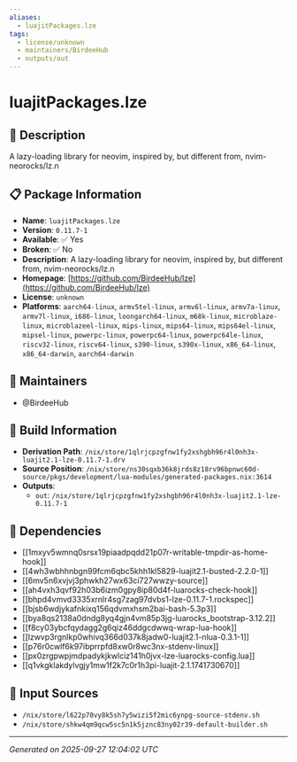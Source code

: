 ```yaml
---
aliases:
  - luajitPackages.lze
tags:
  - license/unknown
  - maintainers/BirdeeHub
  - outputs/out
---
```


# luajitPackages.lze

## 📝 Description

A lazy-loading library for neovim, inspired by, but different from, nvim-neorocks/lz.n

## 📋 Package Information

- **Name**: `luajitPackages.lze`
- **Version**: `0.11.7-1`
- **Available**: ✅ Yes
- **Broken**: ✅ No
- **Description**: A lazy-loading library for neovim, inspired by, but different from, nvim-neorocks/lz.n
- **Homepage**: [https://github.com/BirdeeHub/lze](https://github.com/BirdeeHub/lze)
- **License**: `unknown`
- **Platforms**: `aarch64-linux`, `armv5tel-linux`, `armv6l-linux`, `armv7a-linux`, `armv7l-linux`, `i686-linux`, `loongarch64-linux`, `m68k-linux`, `microblaze-linux`, `microblazeel-linux`, `mips-linux`, `mips64-linux`, `mips64el-linux`, `mipsel-linux`, `powerpc-linux`, `powerpc64-linux`, `powerpc64le-linux`, `riscv32-linux`, `riscv64-linux`, `s390-linux`, `s390x-linux`, `x86_64-linux`, `x86_64-darwin`, `aarch64-darwin`
## 👥 Maintainers

- @BirdeeHub


## 🔧 Build Information

- **Derivation Path**: `/nix/store/1qlrjcpzgfnw1fy2xshgbh96r4l0nh3x-luajit2.1-lze-0.11.7-1.drv`
- **Source Position**: `/nix/store/ns30sqxb36k8jrds8z18rv96bpnwc60d-source/pkgs/development/lua-modules/generated-packages.nix:3614`
- **Outputs**:
  - `out`:  `/nix/store/1qlrjcpzgfnw1fy2xshgbh96r4l0nh3x-luajit2.1-lze-0.11.7-1`

## 🔗 Dependencies

- [[1mxyv5wmnq0srsx19piaadpqdd21p07r-writable-tmpdir-as-home-hook]]
- [[4wh3wbhhnbgn99fcm6qbc5khh1kl5829-luajit2.1-busted-2.2.0-1]]
- [[6mv5n6xvjvj3phwkh27wx63ci727wwzy-source]]
- [[ah4vxh3qvf92h03b6izm0gpy8ip80d4f-luarocks-check-hook]]
- [[bhpd4vmvd3335xrnlr4sg7zag97dvbs1-lze-0.11.7-1.rockspec]]
- [[bjsb6wdjykafnkixq156qdvmxhsm2bai-bash-5.3p3]]
- [[bya8qs2138a0dndg8yq4gjn4vm85p3jg-luarocks_bootstrap-3.12.2]]
- [[f8cy03ybcfqydagg2g6qiz46ddgcdwwq-wrap-lua-hook]]
- [[lzwvp3rgnlkp0whivq366d037k8jadw0-luajit2.1-nlua-0.3.1-1]]
- [[p76r0cwlf6k97ibprrpfd8xw0r8wc3nx-stdenv-linux]]
- [[px0zrgpwpjmdpadykjkwlciz141h0jvx-lze-luarocks-config.lua]]
- [[q1vkgklakdylvgjy1mw1f2k7c0r1h3pi-luajit-2.1.1741730670]]

## 📁 Input Sources

- `/nix/store/l622p70vy8k5sh7y5wizi5f2mic6ynpg-source-stdenv.sh`
- `/nix/store/shkw4qm9qcw5sc5n1k5jznc83ny02r39-default-builder.sh`

---
*Generated on 2025-09-27 12:04:02 UTC*

